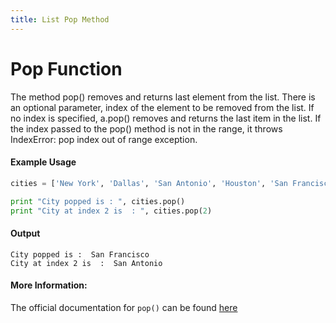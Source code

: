 ```yaml
---
title: List Pop Method
---
```

# Pop Function
The method pop() removes and returns last element from the list. There is an optional parameter, index of the element to be removed from the list.
If no index is specified, a.pop() removes and returns the last item in the list.
If the index passed to the pop() method is not in the range, it throws IndexError: pop index out of range exception.



#### Example Usage
 ```py
cities = ['New York', 'Dallas', 'San Antonio', 'Houston', 'San Francisco'];

print "City popped is : ", cities.pop()
print "City at index 2 is  : ", cities.pop(2)
 ```
 
 #### Output
 ```
City popped is :  San Francisco
City at index 2 is  :  San Antonio
 ```
 
 #### More Information:
 The official documentation for `pop()` can be found <a href='https://docs.python.org/3.6/tutorial/datastructures.html' target='_blank' rel='nofollow'>here</a>
 
